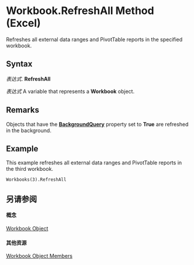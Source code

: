 
# Workbook.RefreshAll Method (Excel)

Refreshes all external data ranges and PivotTable reports in the specified workbook.


## Syntax

 _表达式_. **RefreshAll**

 _表达式_ A variable that represents a **Workbook** object.


## Remarks

Objects that have the  **[BackgroundQuery](91909d27-68ca-a870-5cd9-72019c65f060.md)** property set to **True** are refreshed in the background.


## Example

This example refreshes all external data ranges and PivotTable reports in the third workbook.


```
Workbooks(3).RefreshAll
```


## 另请参阅


#### 概念


[Workbook Object](8c00aa60-c974-eed3-0812-3c9625eb0d4c.md)
#### 其他资源


[Workbook Object Members](http://msdn.microsoft.com/library/dce102a3-25de-3ff4-2ce5-bc56e08baca7%28Office.15%29.aspx)